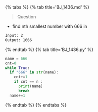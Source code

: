 {% tabs %}
{% tab title='BJ_1436.md' %}

> Question

* find nth smallest number with 666 in

```txt
Input: 2
Output: 1666
```

{% endtab %}
{% tab title='BJ_1436.py' %}

```py
name = 666
cnt=0
while True:
  if "666" in str(name):
    cnt+=1
    if cnt == n :
      print(name)
      break
  name+=1
```

{% endtab %}
{% endtabs %}
